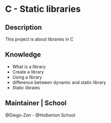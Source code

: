# C - Static libraries

## Description
This project is about libraries in C

## Knowledge
* What is a library
* Create a library
* Using a library
* difference between dynamic and static library
* Static libraies

## Maintainer | School
@Diego-Zen - @Holberton School

